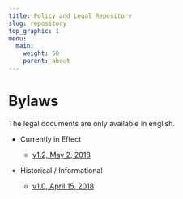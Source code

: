 ```yaml
---
title: Policy and Legal Repository
slug: repository
top_graphic: 1
menu:
  main:
    weight: 50
    parent: about
---
```


# Bylaws
The legal documents are only available in english.

* Currently in Effect
  * [v1.2, May 2, 2018](/documents/BYLAWS_OF_MPDC.docx.pdf)  


  

* Historical / Informational
  * [v1.0, April 15, 2018](/documents/OLD_BYLAWS_OF_MPDC_15April2018.pdf)
 


